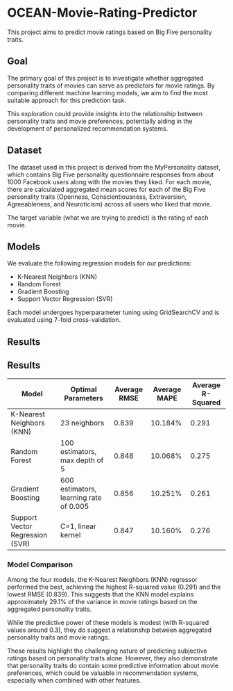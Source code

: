 # OCEAN-Movie-Rating-Predictor
This project aims to predict movie ratings based on Big Five personality traits.

## Goal
The primary goal of this project is to investigate whether aggregated personality traits of movies can serve as predictors for movie ratings. By comparing different machine learning models, we aim to find the most suitable approach for this prediction task.

This exploration could provide insights into the relationship between personality traits and movie preferences, potentially aiding in the development of personalized recommendation systems.

## Dataset
The dataset used in this project is derived from the MyPersonality dataset, which contains Big Five personality questionnaire responses from about 1000 Facebook users along with the movies they liked. For each movie, there are calculated aggregated mean scores for each of the Big Five personality traits (Openness, Conscientiousness, Extraversion, Agreeableness, and Neuroticism) across all users who liked that movie.

The target variable (what we are trying to predict) is the rating of each movie.

## Models
We evaluate the following regression models for our predictions:
- K-Nearest Neighbors (KNN)
- Random Forest
- Gradient Boosting
- Support Vector Regression (SVR)

Each model undergoes hyperparameter tuning using GridSearchCV and is evaluated using 7-fold cross-validation.

## Results
## Results

| Model | Optimal Parameters | Average RMSE | Average MAPE | Average R-Squared |
|-------|-------------------|-------------|-------------|------------------|
| K-Nearest Neighbors (KNN) | 23 neighbors | 0.839 | 10.184% | 0.291 |
| Random Forest | 100 estimators, max depth of 5 | 0.848 | 10.068% | 0.275 |
| Gradient Boosting | 600 estimators, learning rate of 0.005 | 0.856 | 10.251% | 0.261 |
| Support Vector Regression (SVR) | C=1, linear kernel | 0.847 | 10.160% | 0.276 |

### Model Comparison

Among the four models, the K-Nearest Neighbors (KNN) regressor performed the best, achieving the highest R-squared value (0.291) and the lowest RMSE (0.839). This suggests that the KNN model explains approximately 29.1% of the variance in movie ratings based on the aggregated personality traits.

While the predictive power of these models is modest (with R-squared values around 0.3), they do suggest a relationship between aggregated personality traits and movie ratings.

These results highlight the challenging nature of predicting subjective ratings based on personality traits alone. However, they also demonstrate that personality traits do contain some predictive information about movie preferences, which could be valuable in recommendation systems, especially when combined with other features.
